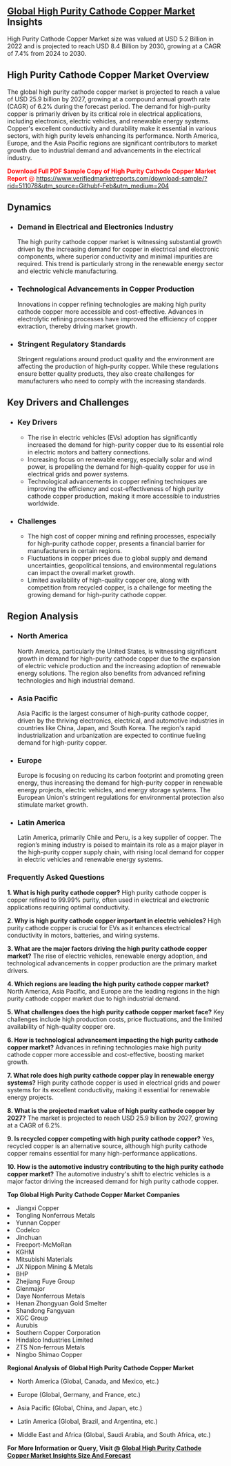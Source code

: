 <h2><a href="https://www.verifiedmarketreports.com/download-sample/?rid=511078&amp;utm_source=Githubf&amp;utm_medium=204" target="_blank">Global High Purity Cathode Copper Market</a> Insights</h2><p>High Purity Cathode Copper Market size was valued at USD 5.2 Billion in 2022 and is projected to reach USD 8.4 Billion by 2030, growing at a CAGR of 7.4% from 2024 to 2030.</p><p> <h2>High Purity Cathode Copper Market Overview</h2> <p>The global high purity cathode copper market is projected to reach a value of USD 25.9 billion by 2027, growing at a compound annual growth rate (CAGR) of 6.2% during the forecast period. The demand for high-purity copper is primarily driven by its critical role in electrical applications, including electronics, electric vehicles, and renewable energy systems. Copper's excellent conductivity and durability make it essential in various sectors, with high purity levels enhancing its performance. North America, Europe, and the Asia Pacific regions are significant contributors to market growth due to industrial demand and advancements in the electrical industry.</p> <p><p><span class=""><span style="color: #ff0000;"><strong>Download Full PDF Sample Copy of High Purity Cathode Copper Market Report</strong> @ </span><a href="https://www.verifiedmarketreports.com/download-sample/?rid=511078&amp;utm_source=Githubf-Feb&amp;utm_medium=204" target="_blank">https://www.verifiedmarketreports.com/download-sample/?rid=511078&amp;utm_source=Githubf-Feb&amp;utm_medium=204</a></span></p></p> <h2>Dynamics</h2> <ul> <li><h3>Demand in Electrical and Electronics Industry</h3> The high purity cathode copper market is witnessing substantial growth driven by the increasing demand for copper in electrical and electronic components, where superior conductivity and minimal impurities are required. This trend is particularly strong in the renewable energy sector and electric vehicle manufacturing. </li> <li><h3>Technological Advancements in Copper Production</h3> Innovations in copper refining technologies are making high purity cathode copper more accessible and cost-effective. Advances in electrolytic refining processes have improved the efficiency of copper extraction, thereby driving market growth. </li> <li><h3>Stringent Regulatory Standards</h3> Stringent regulations around product quality and the environment are affecting the production of high-purity copper. While these regulations ensure better quality products, they also create challenges for manufacturers who need to comply with the increasing standards. </li> </ul> <h2>Key Drivers and Challenges</h2> <ul> <li><h3>Key Drivers</h3> <ul> <li>The rise in electric vehicles (EVs) adoption has significantly increased the demand for high-purity copper due to its essential role in electric motors and battery connections.</li> <li>Increasing focus on renewable energy, especially solar and wind power, is propelling the demand for high-quality copper for use in electrical grids and power systems.</li> <li>Technological advancements in copper refining techniques are improving the efficiency and cost-effectiveness of high purity cathode copper production, making it more accessible to industries worldwide.</li> </ul> </li> <li><h3>Challenges</h3> <ul> <li>The high cost of copper mining and refining processes, especially for high-purity cathode copper, presents a financial barrier for manufacturers in certain regions.</li> <li>Fluctuations in copper prices due to global supply and demand uncertainties, geopolitical tensions, and environmental regulations can impact the overall market growth.</li> <li>Limited availability of high-quality copper ore, along with competition from recycled copper, is a challenge for meeting the growing demand for high-purity cathode copper.</li> </ul> </li> </ul> <h2>Region Analysis</h2> <ul> <li><h3>North America</h3> North America, particularly the United States, is witnessing significant growth in demand for high-purity cathode copper due to the expansion of electric vehicle production and the increasing adoption of renewable energy solutions. The region also benefits from advanced refining technologies and high industrial demand. </li> <li><h3>Asia Pacific</h3> Asia Pacific is the largest consumer of high-purity cathode copper, driven by the thriving electronics, electrical, and automotive industries in countries like China, Japan, and South Korea. The region's rapid industrialization and urbanization are expected to continue fueling demand for high-purity copper. </li> <li><h3>Europe</h3> Europe is focusing on reducing its carbon footprint and promoting green energy, thus increasing the demand for high-purity copper in renewable energy projects, electric vehicles, and energy storage systems. The European Union's stringent regulations for environmental protection also stimulate market growth. </li> <li><h3>Latin America</h3> Latin America, primarily Chile and Peru, is a key supplier of copper. The region’s mining industry is poised to maintain its role as a major player in the high-purity copper supply chain, with rising local demand for copper in electric vehicles and renewable energy systems. </li> </ul> <h3>Frequently Asked Questions</h3> <p><b>1. What is high purity cathode copper?</b> High purity cathode copper is copper refined to 99.99% purity, often used in electrical and electronic applications requiring optimal conductivity.</p> <p><b>2. Why is high purity cathode copper important in electric vehicles?</b> High purity cathode copper is crucial for EVs as it enhances electrical conductivity in motors, batteries, and wiring systems.</p> <p><b>3. What are the major factors driving the high purity cathode copper market?</b> The rise of electric vehicles, renewable energy adoption, and technological advancements in copper production are the primary market drivers.</p> <p><b>4. Which regions are leading the high purity cathode copper market?</b> North America, Asia Pacific, and Europe are the leading regions in the high purity cathode copper market due to high industrial demand.</p> <p><b>5. What challenges does the high purity cathode copper market face?</b> Key challenges include high production costs, price fluctuations, and the limited availability of high-quality copper ore.</p> <p><b>6. How is technological advancement impacting the high purity cathode copper market?</b> Advances in refining technologies make high purity cathode copper more accessible and cost-effective, boosting market growth.</p> <p><b>7. What role does high purity cathode copper play in renewable energy systems?</b> High purity cathode copper is used in electrical grids and power systems for its excellent conductivity, making it essential for renewable energy projects.</p> <p><b>8. What is the projected market value of high purity cathode copper by 2027?</b> The market is projected to reach USD 25.9 billion by 2027, growing at a CAGR of 6.2%.</p> <p><b>9. Is recycled copper competing with high purity cathode copper?</b> Yes, recycled copper is an alternative source, although high purity cathode copper remains essential for many high-performance applications.</p> <p><b>10. How is the automotive industry contributing to the high purity cathode copper market?</b> The automotive industry's shift to electric vehicles is a major factor driving the increased demand for high purity cathode copper.</p> </p><p><strong>Top Global High Purity Cathode Copper Market Companies</strong></p><div data-test-id=""><p><li>Jiangxi Copper</li><li> Tongling Nonferrous Metals</li><li> Yunnan Copper</li><li> Codelco</li><li> Jinchuan</li><li> Freeport-McMoRan</li><li> KGHM</li><li> Mitsubishi Materials</li><li> JX Nippon Mining & Metals</li><li> BHP</li><li> Zhejiang Fuye Group</li><li> Glenmajor</li><li> Daye Nonferrous Metals</li><li> Henan Zhongyuan Gold Smelter</li><li> Shandong Fangyuan</li><li> XGC Group</li><li> Aurubis</li><li> Southern Copper Corporation</li><li> Hindalco Industries Limited</li><li> ZTS Non-ferrous Metals</li><li> Ningbo Shimao Copper</li></p><div><strong>Regional Analysis of&nbsp;Global High Purity Cathode Copper Market</strong></div><ul><li dir="ltr"><p dir="ltr">North America&nbsp;(Global, Canada, and Mexico, etc.)</p></li><li dir="ltr"><p dir="ltr">Europe (Global, Germany, and France, etc.)</p></li><li dir="ltr"><p dir="ltr">Asia Pacific&nbsp;(Global, China, and Japan, etc.)</p></li><li dir="ltr"><p dir="ltr">Latin America&nbsp;(Global, Brazil, and Argentina, etc.)</p></li><li dir="ltr">Middle East and Africa&nbsp;(Global, Saudi Arabia, and South Africa, etc.)</li></ul><p><strong>For More Information or Query, Visit @&nbsp;</strong><strong><a href="https://www.verifiedmarketreports.com/product/high-purity-cathode-copper-market/?utm_source=Githubf&amp;utm_medium=204" target="_blank">Global High Purity Cathode Copper Market Insights Size And Forecast</a></strong></p></div>
